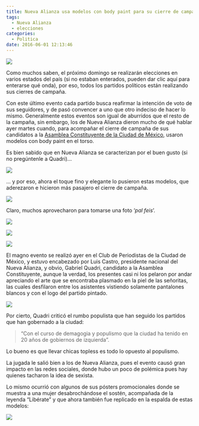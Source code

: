```yaml
---
title: Nueva Alianza usa modelos con body paint para su cierre de campaña
tags:
  - Nueva Alianza
  - elecciones
categories:
  - Politica
date: 2016-06-01 12:13:46
---
```

![](https://res.cloudinary.com/pidmx/image/upload/v1464801711/ni_querian_voltear-860x464_p1ykyx.png)

Como muchos saben, el próximo domingo se realizarán elecciones en varios estados del país (si no estaban enterados, pueden dar clic aquí para enterarse qué onda), por eso, todos los partidos políticos están realizando sus cierres de campaña.

Con este último evento cada partido busca reafirmar la intención de voto de sus seguidores, y de pasó convencer a uno que otro indeciso de hacer lo mismo. Generalmente estos eventos son igual de aburridos que el resto de la campaña, sin embargo, los de Nueva Alianza dieron mucho de qué hablar ayer martes cuando, para acompañar el cierre de campaña de sus candidatos a la [Asamblea Constituyente de la Ciudad de México](http://www.sopitas.com/585122-que-se-votara-en-la-ciudad-de-mexico-el-proximo-5-de-junio/), usaron modelos con body paint en el torso.

Es bien sabido que en Nueva Alianza se caracterizan por el buen gusto (si no pregúntenle a Quadri)…

![](https://res.cloudinary.com/pidmx/image/upload/v1464801720/quadri_loquillo__smdkgg.jpg)

… y por eso, ahora el toque fino y elegante lo pusieron estas modelos, que aderezaron e hicieron más pasajero el cierre de campaña.

![](https://res.cloudinary.com/pidmx/image/upload/v1464801729/alianzapaint_shtjqm.jpg)

Claro, muchos aprovecharon para tomarse una foto ‘*pal feis*’.

![](https://res.cloudinary.com/pidmx/image/upload/v1464801736/alianzapaint2_yktx5e.png)

![](https://res.cloudinary.com/pidmx/image/upload/v1464801744/alianzapaint6_o1nvlm.jpg)

![](https://res.cloudinary.com/pidmx/image/upload/v1464801751/alianzapaint8_uvwbcx.jpg)

El magno evento se realizó ayer en el Club de Periodistas de la Ciudad de México, y estuvo encabezado por Luis Castro, presidente nacional del Nueva Alianza, y obvio, Gabriel Quadri, candidato a la Asamblea Constituyente, aunque la verdad, los presentes casi ni los pelaron por andar apreciando el arte que se encontraba plasmado en la piel de las señoritas, las cuales desfilaron entre los asistentes vistiendo solamente pantalones blancos y con el logo del partido pintado.

![](https://res.cloudinary.com/pidmx/image/upload/v1464801760/alianzapaint4_o5k8yr.png)

Por cierto, Quadri criticó el rumbo populista que han seguido los partidos que han gobernado a la ciudad:

> “Con el curso de demagogia y populismo que la ciudad ha tenido en 20 años de gobiernos de izquierda”.

Lo bueno es que llevar chicas topless es todo lo opuesto al populismo.

La jugada le salió bien a los de Nueva Alianza, pues el evento causó gran impacto en las redes sociales, donde hubo un poco de polémica pues hay quienes tacharon la idea de sexista.

Lo mismo ocurrió con algunos de sus pósters promocionales donde se muestra a una mujer desabrochándose el sostén, acompañada de la leyenda “Libérate” y que ahora también fue replicado en la espalda de estas modelos:

![](https://res.cloudinary.com/pidmx/image/upload/v1464801769/alianzapaint3_l7i7rr.png)
